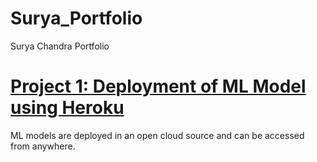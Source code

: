 # Surya_Portfolio
Surya Chandra Portfolio

# [Project 1: Deployment of ML Model using Heroku](https://github.com/ksuryachandra/Heroku-Demo)
ML models are deployed in an open cloud source and can  be accessed from anywhere.
